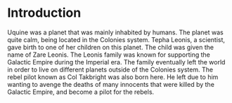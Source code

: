 # Introduction

Uquine was a planet that was mainly inhabited by humans.
The planet was quite calm, being located in the Colonies system.
Tepha Leonis, a scientist, gave birth to one of her children on this planet.
The child was given the name of Zare Leonis.
The Leonis family was known for supporting the Galactic Empire during the Imperial era.
The family eventually left the world in order to live on different planets outside of the Colonies system.
The rebel pilot known as Col Takbright was also born here.
He left due to him wanting to avenge the deaths of many innocents that were killed by the Galactic Empire, and become a pilot for the rebels.
